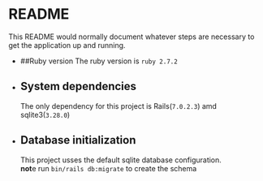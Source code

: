 # README

This README would normally document whatever steps are necessary to get the
application up and running.


* ##Ruby version
    The ruby version is `ruby 2.7.2`
* ## System dependencies
    The only dependency for this project is Rails(`7.0.2.3`) amd sqlite3(`3.28.0`)

* ## Database initialization
    This project usses the default sqlite database configuration.<br/>
    <strong>not</strong>e run `bin/rails db:migrate` to create the schema

